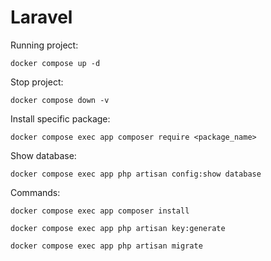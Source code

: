 # Laravel


Running project:

```
docker compose up -d
```

Stop project:

```
docker compose down -v
```

Install specific package:

```
docker compose exec app composer require <package_name>
```

Show database:
```
docker compose exec app php artisan config:show database
```

Commands:
```
docker compose exec app composer install

docker compose exec app php artisan key:generate

docker compose exec app php artisan migrate
```